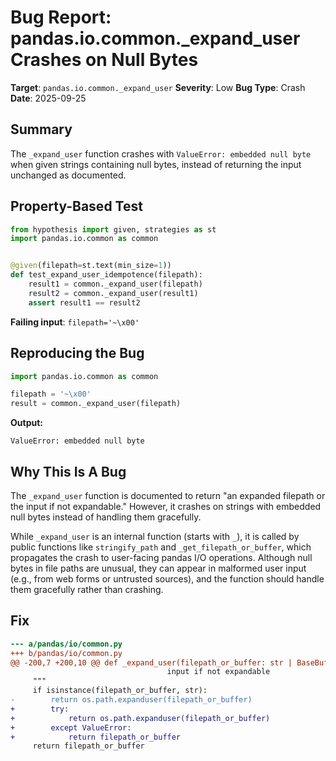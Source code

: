 # Bug Report: pandas.io.common._expand_user Crashes on Null Bytes

**Target**: `pandas.io.common._expand_user`
**Severity**: Low
**Bug Type**: Crash
**Date**: 2025-09-25

## Summary

The `_expand_user` function crashes with `ValueError: embedded null byte` when given strings containing null bytes, instead of returning the input unchanged as documented.

## Property-Based Test

```python
from hypothesis import given, strategies as st
import pandas.io.common as common


@given(filepath=st.text(min_size=1))
def test_expand_user_idempotence(filepath):
    result1 = common._expand_user(filepath)
    result2 = common._expand_user(result1)
    assert result1 == result2
```

**Failing input**: `filepath='~\x00'`

## Reproducing the Bug

```python
import pandas.io.common as common

filepath = '~\x00'
result = common._expand_user(filepath)
```

**Output:**
```
ValueError: embedded null byte
```

## Why This Is A Bug

The `_expand_user` function is documented to return "an expanded filepath or the input if not expandable." However, it crashes on strings with embedded null bytes instead of handling them gracefully.

While `_expand_user` is an internal function (starts with `_`), it is called by public functions like `stringify_path` and `_get_filepath_or_buffer`, which propagates the crash to user-facing pandas I/O operations. Although null bytes in file paths are unusual, they can appear in malformed user input (e.g., from web forms or untrusted sources), and the function should handle them gracefully rather than crashing.

## Fix

```diff
--- a/pandas/io/common.py
+++ b/pandas/io/common.py
@@ -200,7 +200,10 @@ def _expand_user(filepath_or_buffer: str | BaseBufferT) -> str | BaseBufferT:
                                   input if not expandable
     """
     if isinstance(filepath_or_buffer, str):
-        return os.path.expanduser(filepath_or_buffer)
+        try:
+            return os.path.expanduser(filepath_or_buffer)
+        except ValueError:
+            return filepath_or_buffer
     return filepath_or_buffer
```